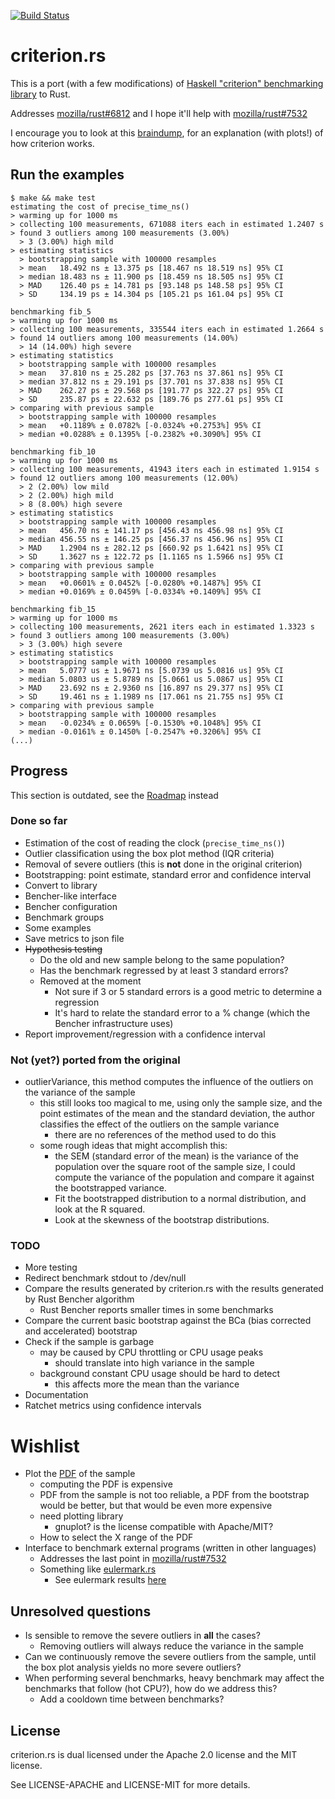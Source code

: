 [![Build Status](https://travis-ci.org/japaric/criterion.rs.svg?branch=master)](https://travis-ci.org/japaric/criterion.rs)

# criterion.rs

This is a port (with a few modifications) of
[Haskell "criterion" benchmarking library](http://www.serpentine.com/blog/2009/09/29/criterion-a-new-benchmarking-library-for-haskell)
to Rust.

Addresses [mozilla/rust#6812](https://github.com/mozilla/rust/issues/6812) and
I hope it'll help with
[mozilla/rust#7532](https://github.com/mozilla/rust/issues/7532)

I encourage you to look at this
[braindump](http://japaric.github.io/criterion-braindump), for an explanation
(with plots!) of how criterion works.

## Run the examples

```
$ make && make test
estimating the cost of precise_time_ns()
> warming up for 1000 ms
> collecting 100 measurements, 671088 iters each in estimated 1.2407 s
> found 3 outliers among 100 measurements (3.00%)
  > 3 (3.00%) high mild
> estimating statistics
  > bootstrapping sample with 100000 resamples
  > mean   18.492 ns ± 13.375 ps [18.467 ns 18.519 ns] 95% CI
  > median 18.483 ns ± 11.900 ps [18.459 ns 18.505 ns] 95% CI
  > MAD    126.40 ps ± 14.781 ps [93.148 ps 148.58 ps] 95% CI
  > SD     134.19 ps ± 14.304 ps [105.21 ps 161.04 ps] 95% CI

benchmarking fib_5
> warming up for 1000 ms
> collecting 100 measurements, 335544 iters each in estimated 1.2664 s
> found 14 outliers among 100 measurements (14.00%)
  > 14 (14.00%) high severe
> estimating statistics
  > bootstrapping sample with 100000 resamples
  > mean   37.810 ns ± 25.282 ps [37.763 ns 37.861 ns] 95% CI
  > median 37.812 ns ± 29.191 ps [37.701 ns 37.838 ns] 95% CI
  > MAD    262.27 ps ± 29.568 ps [191.77 ps 322.27 ps] 95% CI
  > SD     235.87 ps ± 22.632 ps [189.76 ps 277.61 ps] 95% CI
> comparing with previous sample
  > bootstrapping sample with 100000 resamples
  > mean   +0.1189% ± 0.0782% [-0.0324% +0.2753%] 95% CI
  > median +0.0288% ± 0.1395% [-0.2382% +0.3090%] 95% CI

benchmarking fib_10
> warming up for 1000 ms
> collecting 100 measurements, 41943 iters each in estimated 1.9154 s
> found 12 outliers among 100 measurements (12.00%)
  > 2 (2.00%) low mild
  > 2 (2.00%) high mild
  > 8 (8.00%) high severe
> estimating statistics
  > bootstrapping sample with 100000 resamples
  > mean   456.70 ns ± 141.17 ps [456.43 ns 456.98 ns] 95% CI
  > median 456.55 ns ± 146.25 ps [456.37 ns 456.96 ns] 95% CI
  > MAD    1.2904 ns ± 282.12 ps [660.92 ps 1.6421 ns] 95% CI
  > SD     1.3627 ns ± 122.72 ps [1.1165 ns 1.5966 ns] 95% CI
> comparing with previous sample
  > bootstrapping sample with 100000 resamples
  > mean   +0.0601% ± 0.0452% [-0.0280% +0.1487%] 95% CI
  > median +0.0169% ± 0.0459% [-0.0334% +0.1409%] 95% CI

benchmarking fib_15
> warming up for 1000 ms
> collecting 100 measurements, 2621 iters each in estimated 1.3323 s
> found 3 outliers among 100 measurements (3.00%)
  > 3 (3.00%) high severe
> estimating statistics
  > bootstrapping sample with 100000 resamples
  > mean   5.0777 us ± 1.9671 ns [5.0739 us 5.0816 us] 95% CI
  > median 5.0803 us ± 5.8789 ns [5.0661 us 5.0867 us] 95% CI
  > MAD    23.692 ns ± 2.9360 ns [16.897 ns 29.377 ns] 95% CI
  > SD     19.461 ns ± 1.1989 ns [17.061 ns 21.755 ns] 95% CI
> comparing with previous sample
  > bootstrapping sample with 100000 resamples
  > mean   -0.0234% ± 0.0659% [-0.1530% +0.1048%] 95% CI
  > median -0.0161% ± 0.1450% [-0.2547% +0.3206%] 95% CI
(...)
```

## Progress

This section is outdated, see the
[Roadmap](https://github.com/japaric/criterion.rs/issues/2) instead

### Done so far

* Estimation of the cost of reading the clock (`precise_time_ns()`)
* Outlier classification using the box plot method (IQR criteria)
* Removal of severe outliers (this is **not** done in the original criterion)
* Bootstrapping: point estimate, standard error and confidence interval
* Convert to library
* Bencher-like interface
* Bencher configuration
* Benchmark groups
* Some examples
* Save metrics to json file
* ~~Hypothesis testing~~
  * Do the old and new sample belong to the same population?
  * Has the benchmark regressed by at least 3 standard errors?
  * Removed at the moment
    * Not sure if 3 or 5 standard errors is a good metric to determine a
      regression
    * It's hard to relate the standard error to a % change (which the Bencher
      infrastructure uses)
* Report improvement/regression with a confidence interval

### Not (yet?) ported from the original

* outlierVariance, this method computes the influence of the outliers on the
  variance of the sample
  * this still looks too magical to me, using only the sample size, and the
    point estimates of the mean and the standard deviation, the author
    classifies the effect of the outliers on the sample variance
    * there are no references of the method used to do this
  * some rough ideas that might accomplish this:
    * the SEM (standard error of the mean) is the variance of the population
      over the square root of the sample size, I could compute the variance of
      the population and compare it against the bootstrapped variance.
    * Fit the bootstrapped distribution to a normal distribution, and look at
      the R squared.
    * Look at the skewness of the bootstrap distributions.

### TODO

* More testing
* Redirect benchmark stdout to /dev/null
* Compare the results generated by criterion.rs with the results generated by
  Rust Bencher algorithm
  * Rust Bencher reports smaller times in some benchmarks
* Compare the current basic bootstrap against the BCa (bias corrected and
  accelerated) bootstrap
* Check if the sample is garbage
  * may be caused by CPU throttling or CPU usage peaks
    * should translate into high variance in the sample
  * background constant CPU usage should be hard to detect
    * this affects more the mean than the variance
* Documentation
* Ratchet metrics using confidence intervals

# Wishlist

* Plot the [PDF](http://en.wikipedia.org/wiki/Probability_density_function) of
  the sample
  * computing the PDF is expensive
  * PDF from the sample is not too reliable, a PDF from the bootstrap would be
    better, but that would be even more expensive
  * need plotting library
    * gnuplot? is the license compatible with Apache/MIT?
  * How to select the X range of the PDF
* Interface to benchmark external programs (written in other languages)
  * Addresses the last point in
    [mozilla/rust#7532](https://github.com/mozilla/rust/issues/7532)
  * Something like [eulermark.rs](https://github.com/japaric/eulermark.rs)
    * See eulermark results [here](http://japaric.github.io/eulermark.rs)

## Unresolved questions

* Is sensible to remove the severe outliers in **all** the cases?
  * Removing outliers will always reduce the variance in the sample
* Can we continuously remove the severe outliers from the sample, until the box
  plot analysis yields no more severe outliers?
* When performing several benchmarks, heavy benchmark may affect the benchmarks
  that follow (hot CPU?), how do we address this?
  * Add a cooldown time between benchmarks?

## License

criterion.rs is dual licensed under the Apache 2.0 license and the MIT license.

See LICENSE-APACHE and LICENSE-MIT for more details.

